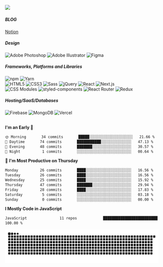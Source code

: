 ![](https://github-profile-summary-cards.vercel.app/api/cards/profile-details?username=onmidnightblue&theme=default)
<br />
##### BLOG
<a href="https://onmidnightblue.notion.site/FrontEnd-a6d84cb2fd8e413ea62ea3046eb15f19">Notion</a>

##### Design
<img alt="Adobe Photoshop" src ="https://img.shields.io/badge/Adobe Photoshop-FFFFFF?style=flat&logo=Adobe Photoshop&logoColor=31A8FF"/> <img alt="Adobe Illustrator" src ="https://img.shields.io/badge/Adobe Illustrator-FFFFFF?style=flat&logo=Adobe Illustrator&logoColor=FF9A00"/> <img alt="Figma" src ="https://img.shields.io/badge/Figma-FFFFFF?style=flat&logo=Figma&logoColor=F24E1E"/> 

##### Frameworks, Platforms and Libraries
<img alt="npm" src ="https://img.shields.io/badge/npm-FFFFFF?style=flat&logo=npm&logoColor=CB3837"/> <img alt="Yarn" src ="https://img.shields.io/badge/Yarn-FFFFFF?style=flat&logo=Yarn&logoColor=2C8EBB"/>
<br />
<img alt="HTML5" src ="https://img.shields.io/badge/HTML5-FFFFFF?style=flat&logo=HTML5&logoColor=E34F26"/> <img alt="CSS3" src ="https://img.shields.io/badge/CSS3-FFFFFF?style=flat&logo=CSS3&logoColor=1572B6"/> <img alt="Sass" src ="https://img.shields.io/badge/Sass-FFFFFF?style=flat&logo=Sass&logoColor=CC6699"/> <img alt="jQuery" src ="https://img.shields.io/badge/jQuery-FFFFFF?style=flat&logo=jQuery&logoColor=0769AD"/> <img alt="React" src ="https://img.shields.io/badge/React-FFFFFF?style=flat&logo=React&logoColor=61DAFB"/> <img alt="Next.js" src ="https://img.shields.io/badge/Next.js-FFFFFF?style=flat&logo=Next.js&logoColor=000000"/>
<br />
<img alt="CSS Modules" src ="https://img.shields.io/badge/CSS Modules-FFFFFF?style=flat&logo=CSS Modules&logoColor=000000"/> <img alt="styled-components" src ="https://img.shields.io/badge/styled components-FFFFFF?style=flat&logo=styled-components&logoColor=DB7093"/> <img alt="React Router" src ="https://img.shields.io/badge/React Router-FFFFFF?style=flat&logo=React Router&logoColor=CA4245"/> <img alt="Redux" src ="https://img.shields.io/badge/Redux-FFFFFF?style=flat&logo=Redux&logoColor=764ABC"/>

##### Hosting/SaaS/Databases
<img alt="Firebase" src ="https://img.shields.io/badge/Firebase-FFFFFF?style=flat&logo=Firebase&logoColor=FFCA28"/> <img alt="MongoDB" src ="https://img.shields.io/badge/MongoDB-FFFFFF?style=flat&logo=MongoDB&logoColor=MongoDB"/> <img alt="Vercel" src ="https://img.shields.io/badge/Vercel-FFFFFF?style=flat&logo=Vercel&logoColor=000000"/>
<br /><br />

<!--START_SECTION:waka-->
**I'm an Early 🐤** 

```text
🌞 Morning       34 commits       █████░░░░░░░░░░░░░░░░░░░░   21.66 % 
🌆 Daytime       74 commits       ███████████░░░░░░░░░░░░░░   47.13 % 
🌃 Evening       48 commits       ███████░░░░░░░░░░░░░░░░░░   30.57 % 
🌙 Night          1 commits       ░░░░░░░░░░░░░░░░░░░░░░░░░   00.64 % 

```
📅 **I'm Most Productive on Thursday** 

```text
Monday          26 commits       ████░░░░░░░░░░░░░░░░░░░░░   16.56 % 
Tuesday         26 commits       ████░░░░░░░░░░░░░░░░░░░░░   16.56 % 
Wednesday       25 commits       ████░░░░░░░░░░░░░░░░░░░░░   15.92 % 
Thursday        47 commits       ███████░░░░░░░░░░░░░░░░░░   29.94 % 
Friday          28 commits       ████░░░░░░░░░░░░░░░░░░░░░   17.83 % 
Saturday         5 commits       ░░░░░░░░░░░░░░░░░░░░░░░░░   03.18 % 
Sunday           0 commits       ░░░░░░░░░░░░░░░░░░░░░░░░░   00.00 % 

```


**I Mostly Code in JavaScript** 

```text
JavaScript               11 repos            █████████████████████████   100.00 % 

```



<!--END_SECTION:waka-->


![snake gif](https://github.com/onmidnightblue/onmidnightblue/blob/output/github-contribution-grid-snake.svg)
